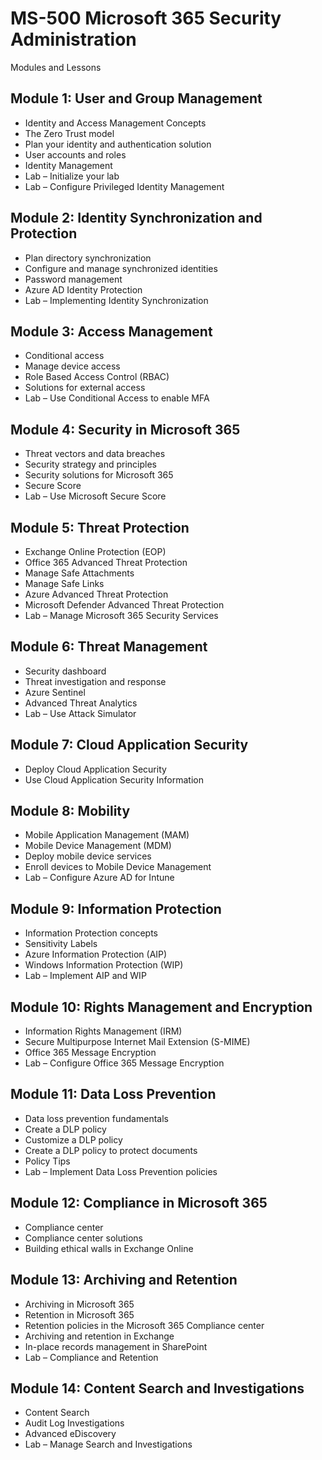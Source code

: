 # MS-500 Microsoft 365 Security Administration

Modules and Lessons

## Module 1: User and Group Management

* Identity and Access Management Concepts
* The Zero Trust model
* Plan your identity and authentication solution
* User accounts and roles
* Identity Management
* Lab – Initialize your lab
* Lab – Configure Privileged Identity Management

## Module 2: Identity Synchronization and Protection

* Plan directory synchronization 
* Configure and manage synchronized identities
* Password management
* Azure AD Identity Protection
* Lab – Implementing Identity Synchronization

## Module 3: Access Management

* Conditional access 
* Manage device access 
* Role Based Access Control (RBAC) 
* Solutions for external access
* Lab – Use Conditional Access to enable MFA

## Module 4: Security in Microsoft 365

* Threat vectors and data breaches
* Security strategy and principles
* Security solutions for Microsoft 365
* Secure Score
* Lab – Use Microsoft Secure Score

## Module 5: Threat Protection

* Exchange Online Protection (EOP)
* Office 365 Advanced Threat Protection
* Manage Safe Attachments
* Manage Safe Links
* Azure Advanced Threat Protection
* Microsoft Defender Advanced Threat Protection 
* Lab – Manage Microsoft 365 Security Services

## Module 6: Threat Management

* Security dashboard
* Threat investigation and response
* Azure Sentinel
* Advanced Threat Analytics
* Lab – Use Attack Simulator

## Module 7: Cloud Application Security

* Deploy Cloud Application Security
* Use Cloud Application Security Information

## Module 8: Mobility

* Mobile Application Management (MAM)
* Mobile Device Management (MDM)
* Deploy mobile device services
* Enroll devices to Mobile Device Management
* Lab – Configure Azure AD for Intune 

## Module 9: Information Protection

* Information Protection concepts
* Sensitivity Labels
* Azure Information Protection (AIP)
* Windows Information Protection (WIP)
* Lab – Implement AIP and WIP

## Module 10: Rights Management and Encryption

* Information Rights Management (IRM) 
* Secure Multipurpose Internet Mail Extension (S-MIME)
* Office 365 Message Encryption
* Lab – Configure Office 365 Message Encryption

## Module 11: Data Loss Prevention

* Data loss prevention fundamentals
* Create a DLP policy
* Customize a DLP policy
* Create a DLP policy to protect documents
* Policy Tips
* Lab – Implement Data Loss Prevention policies

## Module 12: Compliance in Microsoft 365

* Compliance center
* Compliance center solutions
* Building ethical walls in Exchange Online

## Module 13: Archiving and Retention

* Archiving in Microsoft 365
* Retention in Microsoft 365
* Retention policies in the Microsoft 365 Compliance center
* Archiving and retention in Exchange
* In-place records management in SharePoint
* Lab – Compliance and Retention

## Module 14: Content Search and Investigations

* Content Search
* Audit Log Investigations
* Advanced eDiscovery
* Lab – Manage Search and Investigations

